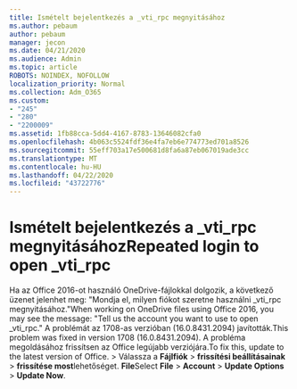 ```yaml
---
title: Ismételt bejelentkezés a _vti_rpc megnyitásához
ms.author: pebaum
author: pebaum
manager: jecon
ms.date: 04/21/2020
ms.audience: Admin
ms.topic: article
ROBOTS: NOINDEX, NOFOLLOW
localization_priority: Normal
ms.collection: Adm_O365
ms.custom:
- "245"
- "280"
- "2200009"
ms.assetid: 1fb88cca-5dd4-4167-8783-13646082cfa0
ms.openlocfilehash: 4b063c5524fdf36e4fa7eb6e774773ed701a8526
ms.sourcegitcommit: 55eff703a17e500681d8fa6a87eb067019ade3cc
ms.translationtype: MT
ms.contentlocale: hu-HU
ms.lasthandoff: 04/22/2020
ms.locfileid: "43722776"
---
```

# <a name="repeated-login-to-open-_vti_rpc"></a><span data-ttu-id="ab3b5-102">Ismételt bejelentkezés a _vti_rpc megnyitásához</span><span class="sxs-lookup"><span data-stu-id="ab3b5-102">Repeated login to open _vti_rpc</span></span>

<span data-ttu-id="ab3b5-103">Ha az Office 2016-ot használó OneDrive-fájlokkal dolgozik, a következő üzenet jelenhet meg: "Mondja el, milyen fiókot szeretne használni _vti_rpc megnyitásához."</span><span class="sxs-lookup"><span data-stu-id="ab3b5-103">When working on OneDrive files using Office 2016, you may see the message: "Tell us the account you want to use to open _vti_rpc."</span></span> <span data-ttu-id="ab3b5-104">A problémát az 1708-as verzióban (16.0.8431.2094) javították.</span><span class="sxs-lookup"><span data-stu-id="ab3b5-104">This problem was fixed in version 1708 (16.0.8431.2094).</span></span> <span data-ttu-id="ab3b5-105">A probléma megoldásához frissítsen az Office legújabb verziójára.</span><span class="sxs-lookup"><span data-stu-id="ab3b5-105">To fix this, update to the latest version of Office.</span></span> <span data-ttu-id="ab3b5-106">\> Válassza a **Fájlfiók** \> **frissítési beállításainak** \> **frissítése most**lehetőséget. **File**</span><span class="sxs-lookup"><span data-stu-id="ab3b5-106">Select **File** \> **Account** \> **Update Options** \> **Update Now**.</span></span>
  